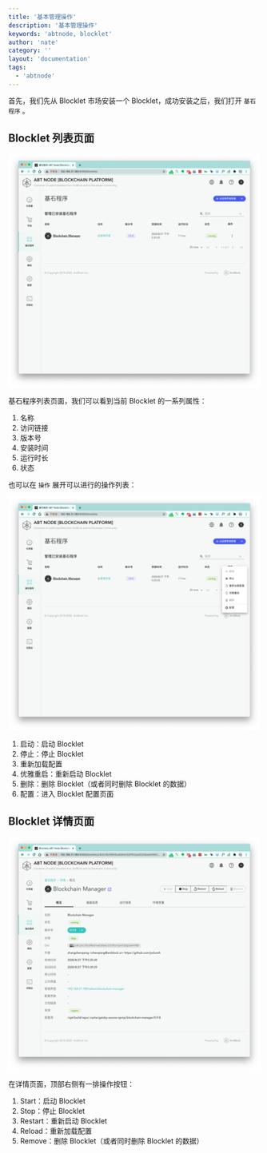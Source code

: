```yaml
---
title: '基本管理操作'
description: '基本管理操作'
keywords: 'abtnode, blocklet'
author: 'nate'
category: ''
layout: 'documentation'
tags:
  - 'abtnode'
---
```


首先，我们先从 Blocklet 市场安装一个 Blocklet，成功安装之后，我们打开 `基石程序` 。

## Blocklet 列表页面

![](./images/basic-operations-1-zh.png)

基石程序列表页面，我们可以看到当前 Blocklet 的一系列属性：

1. 名称
2. 访问链接
3. 版本号
4. 安装时间
5. 运行时长
6. 状态

也可以在 `操作` 展开可以进行的操作列表：

![](./images/basic-operations-2-zh.png)

1. 启动：启动 Blocklet
2. 停止：停止 Blocklet
3. 重新加载配置
4. 优雅重启：重新启动 Blocklet
5. 删除：删除 Blocklet（或者同时删除 Blocklet 的数据）
6. 配置：进入 Blocklet 配置页面

## Blocklet 详情页面

![](./images/basic-operations-3-zh.png)

在详情页面，顶部右侧有一排操作按钮：

1. Start：启动 Blocklet
2. Stop：停止 Blocklet
3. Restart：重新启动 Blocklet
4. Reload：重新加载配置
5. Remove：删除 Blocklet（或者同时删除 Blocklet 的数据）
